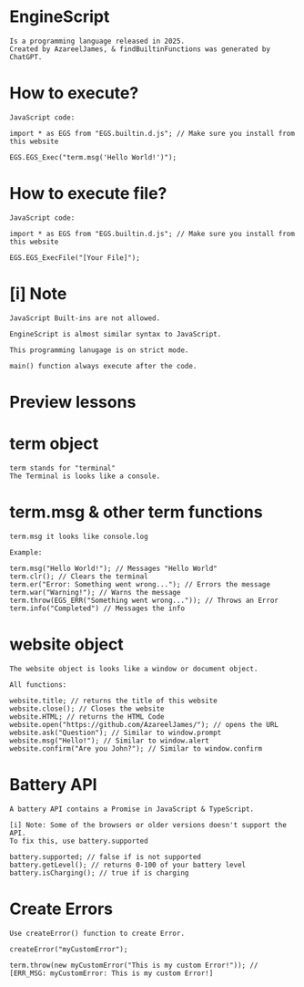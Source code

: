# EngineScript
    Is a programming language released in 2025.
    Created by AzareelJames, & findBuiltinFunctions was generated by ChatGPT.

# How to execute?
    JavaScript code:

    import * as EGS from "EGS.builtin.d.js"; // Make sure you install from this website

    EGS.EGS_Exec("term.msg('Hello World!')");

# How to execute file?
    JavaScript code:

    import * as EGS from "EGS.builtin.d.js"; // Make sure you install from this website

    EGS.EGS_ExecFile("[Your File]");

# [i] Note
    JavaScript Built-ins are not allowed.

    EngineScript is almost similar syntax to JavaScript.

    This programming lanugage is on strict mode.

    main() function always execute after the code.
# Preview lessons

# term object
    term stands for "terminal"
    The Terminal is looks like a console.

# term.msg & other term functions
    term.msg it looks like console.log

    Example:

    term.msg("Hello World!"); // Messages "Hello World"
    term.clr(); // Clears the terminal
    term.er("Error: Something went wrong..."); // Errors the message
    term.war("Warning!"); // Warns the message
    term.throw(EGS_ERR("Something went wrong...")); // Throws an Error
    term.info("Completed") // Messages the info

# website object
    The website object is looks like a window or document object.

    All functions:
    
    website.title; // returns the title of this website
    website.close(); // Closes the website
    website.HTML; // returns the HTML Code
    website.open("https://github.com/AzareelJames/"); // opens the URL
    website.ask("Question"); // Similar to window.prompt
    website.msg("Hello!"); // Similar to window.alert
    website.confirm("Are you John?"); // Similar to window.confirm

# Battery API
    A battery API contains a Promise in JavaScript & TypeScript.

    [i] Note: Some of the browsers or older versions doesn't support the API.
    To fix this, use battery.supported

    battery.supported; // false if is not supported
    battery.getLevel(); // returns 0-100 of your battery level
    battery.isCharging(); // true if is charging

# Create Errors
    Use createError() function to create Error.

    createError("myCustomError");

    term.throw(new myCustomError("This is my custom Error!")); // [ERR_MSG: myCustomError: This is my custom Error!]